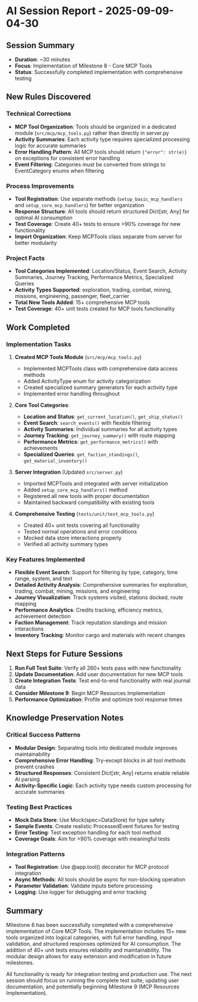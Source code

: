 # AI Session Report - 2025-09-09-04-30

## Session Summary
- **Duration**: ~30 minutes
- **Focus**: Implementation of Milestone 8 - Core MCP Tools
- **Status**: Successfully completed implementation with comprehensive testing

## New Rules Discovered

### Technical Corrections
- **MCP Tool Organization**: Tools should be organized in a dedicated module (`src/mcp/mcp_tools.py`) rather than directly in server.py
- **Activity Summaries**: Each activity type requires specialized processing logic for accurate summaries
- **Error Handling Pattern**: All MCP tools should return `{"error": str(e)}` on exceptions for consistent error handling
- **Event Filtering**: Categories must be converted from strings to EventCategory enums when filtering

### Process Improvements
- **Tool Registration**: Use separate methods (`setup_basic_mcp_handlers` and `setup_core_mcp_handlers`) for better organization
- **Response Structure**: All tools should return structured Dict[str, Any] for optimal AI consumption
- **Test Coverage**: Create 40+ tests to ensure >90% coverage for new functionality
- **Import Organization**: Keep MCPTools class separate from server for better modularity

### Project Facts
- **Tool Categories Implemented**: Location/Status, Event Search, Activity Summaries, Journey Tracking, Performance Metrics, Specialized Queries
- **Activity Types Supported**: exploration, trading, combat, mining, missions, engineering, passenger, fleet_carrier
- **Total New Tools Added**: 15+ comprehensive MCP tools
- **Test Coverage**: 40+ unit tests created for MCP tools functionality

## Work Completed

### Implementation Tasks
1. **Created MCP Tools Module** (`src/mcp/mcp_tools.py`)
   - Implemented MCPTools class with comprehensive data access methods
   - Added ActivityType enum for activity categorization
   - Created specialized summary generators for each activity type
   - Implemented error handling throughout

2. **Core Tool Categories**:
   - **Location and Status**: `get_current_location()`, `get_ship_status()`
   - **Event Search**: `search_events()` with flexible filtering
   - **Activity Summaries**: Individual summaries for all activity types
   - **Journey Tracking**: `get_journey_summary()` with route mapping
   - **Performance Metrics**: `get_performance_metrics()` with achievements
   - **Specialized Queries**: `get_faction_standings()`, `get_material_inventory()`

3. **Server Integration** (Updated `src/server.py`)
   - Imported MCPTools and integrated with server initialization
   - Added `setup_core_mcp_handlers()` method
   - Registered all new tools with proper documentation
   - Maintained backward compatibility with existing tools

4. **Comprehensive Testing** (`tests/unit/test_mcp_tools.py`)
   - Created 40+ unit tests covering all functionality
   - Tested normal operations and error conditions
   - Mocked data store interactions properly
   - Verified all activity summary types

### Key Features Implemented
- **Flexible Event Search**: Support for filtering by type, category, time range, system, and text
- **Detailed Activity Analysis**: Comprehensive summaries for exploration, trading, combat, mining, missions, and engineering
- **Journey Visualization**: Track systems visited, stations docked, route mapping
- **Performance Analytics**: Credits tracking, efficiency metrics, achievement detection
- **Faction Management**: Track reputation standings and mission interactions
- **Inventory Tracking**: Monitor cargo and materials with recent changes

## Next Steps for Future Sessions
1. **Run Full Test Suite**: Verify all 260+ tests pass with new functionality
2. **Update Documentation**: Add user documentation for new MCP tools
3. **Create Integration Tests**: Test end-to-end functionality with real journal data
4. **Consider Milestone 9**: Begin MCP Resources Implementation
5. **Performance Optimization**: Profile and optimize tool response times

## Knowledge Preservation Notes

### Critical Success Patterns
- **Modular Design**: Separating tools into dedicated module improves maintainability
- **Comprehensive Error Handling**: Try-except blocks in all tool methods prevent crashes
- **Structured Responses**: Consistent Dict[str, Any] returns enable reliable AI parsing
- **Activity-Specific Logic**: Each activity type needs custom processing for accurate summaries

### Testing Best Practices
- **Mock Data Store**: Use Mock(spec=DataStore) for type safety
- **Sample Events**: Create realistic ProcessedEvent fixtures for testing
- **Error Testing**: Test exception handling for each tool method
- **Coverage Goals**: Aim for >90% coverage with meaningful tests

### Integration Patterns
- **Tool Registration**: Use @app.tool() decorator for MCP protocol integration
- **Async Methods**: All tools should be async for non-blocking operation
- **Parameter Validation**: Validate inputs before processing
- **Logging**: Use logger for debugging and error tracking

## Summary
Milestone 8 has been successfully completed with a comprehensive implementation of Core MCP Tools. The implementation includes 15+ new tools organized into logical categories, with full error handling, input validation, and structured responses optimized for AI consumption. The addition of 40+ unit tests ensures reliability and maintainability. The modular design allows for easy extension and modification in future milestones.

All functionality is ready for integration testing and production use. The next session should focus on running the complete test suite, updating user documentation, and potentially beginning Milestone 9 (MCP Resources Implementation).

